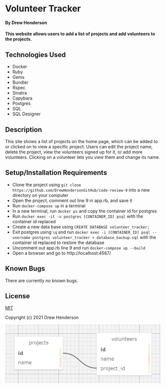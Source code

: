 # Volunteer Tracker

#### By Drew Henderson

#### This website allows users to add a list of projects and add volunteers to the projects.

## Technologies Used

* Docker
* Ruby
* Gems
* Bundler
* Rspec
* Sinatra
* Capybara
* Postgres
* SQL
* SQL Designer

## Description

This site shows a list of projects on the home page, which can be added to or clicked on to view a specific project. Users can edit the project name, delete the project, view the volunteers signed up for it, or add more volunteers. Clicking on a volunteer lets you view them and change its name.

## Setup/Installation Requirements

* Clone the project using ```git clone https://github.com/DrewHendersonGitHub/code-review-9``` into a new directory on your computer
* Open the project, comment out line 9 in app.rb, and save it
* Run ```docker-compose up``` in a terminal
* In a new terminal, run ```docker ps``` and copy the container id for postgres
* Run ```docker exec -it -u postgres [CONTAINER_ID] psql``` with the container id replaced
* Create a new data base using ```CREATE DATABASE volunteer_tracker;```
* Exit postgres using ```\q``` and run ```docker exec -i [CONTAINER_ID] psql --username postgres volunteer_tracker < database_backup.sql``` with the container id replaced to restore the database
* Uncomment out app.rb line 9 and run ```docker-compose up --build```
* Open a browser and go to http://localhost:4567/


## Known Bugs

There are currently no known bugs.

## License

[MIT](https://opensource.org/licenses/MIT)

Copyright (c) 2021 Drew Henderson

![image_of_database_schema](./map.png)